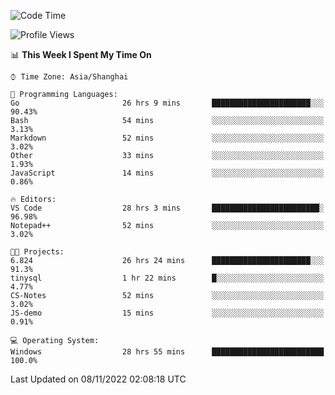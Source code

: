 <!--START_SECTION:waka-->
![Code Time](http://img.shields.io/badge/Code%20Time-308%20hrs%2031%20mins-blue)

![Profile Views](http://img.shields.io/badge/Profile%20Views-3-blue)

📊 **This Week I Spent My Time On** 

```text
⌚︎ Time Zone: Asia/Shanghai

💬 Programming Languages: 
Go                       26 hrs 9 mins       ██████████████████████░░░   90.43% 
Bash                     54 mins             ░░░░░░░░░░░░░░░░░░░░░░░░░   3.13% 
Markdown                 52 mins             ░░░░░░░░░░░░░░░░░░░░░░░░░   3.02% 
Other                    33 mins             ░░░░░░░░░░░░░░░░░░░░░░░░░   1.93% 
JavaScript               14 mins             ░░░░░░░░░░░░░░░░░░░░░░░░░   0.86%

🔥 Editors: 
VS Code                  28 hrs 3 mins       ████████████████████████░   96.98% 
Notepad++                52 mins             ░░░░░░░░░░░░░░░░░░░░░░░░░   3.02%

🐱‍💻 Projects: 
6.824                    26 hrs 24 mins      ██████████████████████░░░   91.3% 
tinysql                  1 hr 22 mins        █░░░░░░░░░░░░░░░░░░░░░░░░   4.77% 
CS-Notes                 52 mins             ░░░░░░░░░░░░░░░░░░░░░░░░░   3.02% 
JS-demo                  15 mins             ░░░░░░░░░░░░░░░░░░░░░░░░░   0.91%

💻 Operating System: 
Windows                  28 hrs 55 mins      █████████████████████████   100.0%

```


 Last Updated on 08/11/2022 02:08:18 UTC
<!--END_SECTION:waka-->